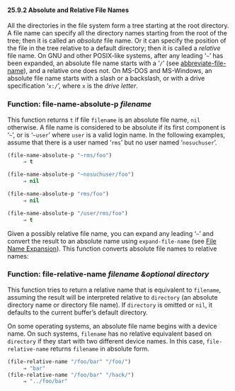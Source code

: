 

#### 25.9.2 Absolute and Relative File Names

All the directories in the file system form a tree starting at the root directory. A file name can specify all the directory names starting from the root of the tree; then it is called an *absolute* file name. Or it can specify the position of the file in the tree relative to a default directory; then it is called a *relative* file name. On GNU and other POSIX-like systems, after any leading ‘`~`’ has been expanded, an absolute file name starts with a ‘`/`’ (see [abbreviate-file-name](Directory-Names.html#abbreviate_002dfile_002dname)), and a relative one does not. On MS-DOS and MS-Windows, an absolute file name starts with a slash or a backslash, or with a drive specification ‘`x:/`’, where `x` is the *drive letter*.

### Function: **file-name-absolute-p** *filename*

This function returns `t` if file `filename` is an absolute file name, `nil` otherwise. A file name is considered to be absolute if its first component is ‘`~`’, or is ‘`~user`’ where `user` is a valid login name. In the following examples, assume that there is a user named ‘`rms`’ but no user named ‘`nosuchuser`’.

```lisp
(file-name-absolute-p "~rms/foo")
     ⇒ t
```

```lisp
(file-name-absolute-p "~nosuchuser/foo")
     ⇒ nil
```

```lisp
(file-name-absolute-p "rms/foo")
     ⇒ nil
```

```lisp
(file-name-absolute-p "/user/rms/foo")
     ⇒ t
```

Given a possibly relative file name, you can expand any leading ‘`~`’ and convert the result to an absolute name using `expand-file-name` (see [File Name Expansion](File-Name-Expansion.html)). This function converts absolute file names to relative names:

### Function: **file-relative-name** *filename \&optional directory*

This function tries to return a relative name that is equivalent to `filename`, assuming the result will be interpreted relative to `directory` (an absolute directory name or directory file name). If `directory` is omitted or `nil`, it defaults to the current buffer’s default directory.

On some operating systems, an absolute file name begins with a device name. On such systems, `filename` has no relative equivalent based on `directory` if they start with two different device names. In this case, `file-relative-name` returns `filename` in absolute form.

```lisp
(file-relative-name "/foo/bar" "/foo/")
     ⇒ "bar"
(file-relative-name "/foo/bar" "/hack/")
     ⇒ "../foo/bar"
```
